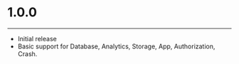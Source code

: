 # 1.0.0
___

- Initial release
- Basic support for Database, Analytics, Storage, App, Authorization, Crash.